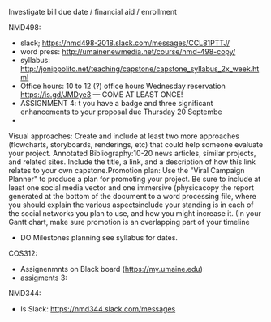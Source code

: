 Investigate bill due date / financial aid / enrollment

NMD498:
- slack; https://nmd498-2018.slack.com/messages/CCL81PTTJ/
- word press: http://umainenewmedia.net/course/nmd-498-copy/
- syllabus: http://jonippolito.net/teaching/capstone/capstone_syllabus_2x_week.html
- Office hours: 10 to 12 (?) office hours Wednesday reservation https://is.gd/JMDye3 — COME AT LEAST ONCE!
- ASSIGNMENT 4: t you have a badge and three significant enhancements to your proposal due Thursday 20 Septembe
- 
Visual approaches: Create and include at least two more approaches (flowcharts, storyboards, renderings, etc) that could help someone evaluate your project.
Annotated Bibliography:10-20 news articles, similar projects, and related sites. Include the title, a link, and a description of how this link relates to your own capstone.Promotion plan: Use the "Viral Campaign Planner" to produce a plan for promoting your project. Be sure to include at least one social media vector and one immersive (physicacopy the report generated at the bottom of the document to a word processing file, where you should explain the various aspectsinclude your standing is in each of the social networks you plan to use, and how you might increase it. (In your Gantt chart, make sure promotion is an overlapping part of your timeline
- DO Milestones planning see syllabus for dates.

COS312: 
- Assignenmnts on Black board (https://my.umaine.edu)
- assigments  3: 

NMD344:
- Is Slack: https://nmd344.slack.com/messages

